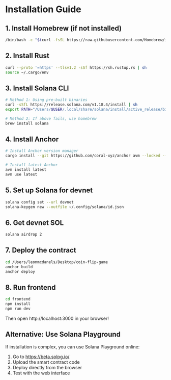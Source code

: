 # Installation Guide

## 1. Install Homebrew (if not installed)
```bash
/bin/bash -c "$(curl -fsSL https://raw.githubusercontent.com/Homebrew/install/HEAD/install.sh)"
```

## 2. Install Rust
```bash
curl --proto '=https' --tlsv1.2 -sSf https://sh.rustup.rs | sh
source ~/.cargo/env
```

## 3. Install Solana CLI
```bash
# Method 1: Using pre-built binaries
curl -sSfL https://release.solana.com/v1.18.4/install | sh
export PATH="/Users/$USER/.local/share/solana/install/active_release/bin:$PATH"

# Method 2: If above fails, use homebrew
brew install solana
```

## 4. Install Anchor
```bash
# Install Anchor version manager
cargo install --git https://github.com/coral-xyz/anchor avm --locked --force

# Install latest Anchor
avm install latest
avm use latest
```

## 5. Set up Solana for devnet
```bash
solana config set --url devnet
solana-keygen new --outfile ~/.config/solana/id.json
```

## 6. Get devnet SOL
```bash
solana airdrop 2
```

## 7. Deploy the contract
```bash
cd /Users/leonmcdanels/Desktop/coin-flip-game
anchor build
anchor deploy
```

## 8. Run frontend
```bash
cd frontend
npm install
npm run dev
```

Then open http://localhost:3000 in your browser!

## Alternative: Use Solana Playground
If installation is complex, you can use Solana Playground online:
1. Go to https://beta.solpg.io/
2. Upload the smart contract code
3. Deploy directly from the browser
4. Test with the web interface